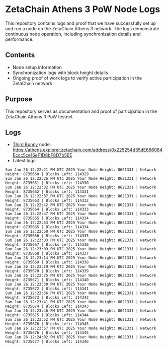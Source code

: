 # ZetaChain Athens 3 PoW Node Logs
This repository contains logs and proof that we have successfully set up and run a node on the ZetaChain Athens 3 network. The logs demonstrate continuous node operation, including synchronization details and performance.

## Contents
- Node setup information
- Synchronization logs with block height details
- Ongoing proof of work logs to verify active participation in the ZetaChain network

## Purpose
This repository serves as documentation and proof of participation in the ZetaChain Athens 3 PoW testnet.

## Logs

- [Third Bunny](https://thirdbunny.xyz/) node: https://athens.explorer.zetachain.com/address/0x225254d35dE666064Eccc5ce16eF1D8bF8D7b5EE
- Latest logs:
```
Sun Jan 26 12:22:21 PM UTC 2025 Your Node Height: 8621331 | Network Height: 8735660 | Blocks Left: 114329
Sun Jan 26 12:22:26 PM UTC 2025 Your Node Height: 8621331 | Network Height: 8735661 | Blocks Left: 114330
Sun Jan 26 12:22:32 PM UTC 2025 Your Node Height: 8621331 | Network Height: 8735662 | Blocks Left: 114331
Sun Jan 26 12:22:37 PM UTC 2025 Your Node Height: 8621331 | Network Height: 8735663 | Blocks Left: 114332
Sun Jan 26 12:22:42 PM UTC 2025 Your Node Height: 8621331 | Network Height: 8735664 | Blocks Left: 114333
Sun Jan 26 12:22:47 PM UTC 2025 Your Node Height: 8621331 | Network Height: 8735665 | Blocks Left: 114334
Sun Jan 26 12:22:53 PM UTC 2025 Your Node Height: 8621331 | Network Height: 8735665 | Blocks Left: 114334
Sun Jan 26 12:22:58 PM UTC 2025 Your Node Height: 8621331 | Network Height: 8735666 | Blocks Left: 114335
Sun Jan 26 12:23:03 PM UTC 2025 Your Node Height: 8621331 | Network Height: 8735667 | Blocks Left: 114336
Sun Jan 26 12:23:09 PM UTC 2025 Your Node Height: 8621331 | Network Height: 8735668 | Blocks Left: 114337
Sun Jan 26 12:23:14 PM UTC 2025 Your Node Height: 8621331 | Network Height: 8735669 | Blocks Left: 114338
Sun Jan 26 12:23:19 PM UTC 2025 Your Node Height: 8621331 | Network Height: 8735670 | Blocks Left: 114339
Sun Jan 26 12:23:25 PM UTC 2025 Your Node Height: 8621331 | Network Height: 8735671 | Blocks Left: 114340
Sun Jan 26 12:23:30 PM UTC 2025 Your Node Height: 8621331 | Network Height: 8735672 | Blocks Left: 114341
Sun Jan 26 12:23:36 PM UTC 2025 Your Node Height: 8621331 | Network Height: 8735673 | Blocks Left: 114342
Sun Jan 26 12:23:41 PM UTC 2025 Your Node Height: 8621331 | Network Height: 8735674 | Blocks Left: 114343
Sun Jan 26 12:23:46 PM UTC 2025 Your Node Height: 8621331 | Network Height: 8735675 | Blocks Left: 114344
Sun Jan 26 12:23:52 PM UTC 2025 Your Node Height: 8621331 | Network Height: 8735676 | Blocks Left: 114345
Sun Jan 26 12:23:57 PM UTC 2025 Your Node Height: 8621331 | Network Height: 8735676 | Blocks Left: 114345
Sun Jan 26 12:24:02 PM UTC 2025 Your Node Height: 8621331 | Network Height: 8735677 | Blocks Left: 114346
```
